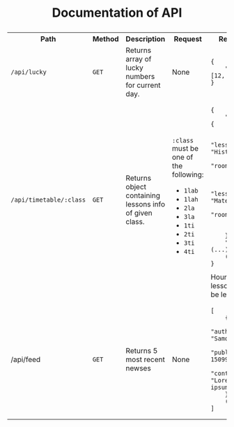 # <p align="center">Documentation of API</p>

<table>
    <tr>
        <th>Path
        <th>Method
        <th>Description
        <th>Request
        <th>Response
    </tr>
    <tr>
        <td><code>/api/lucky</code>
        <td><code>GET</code>
        <td>Returns array of lucky numbers for current day.
        <td>None
        <td><pre><code>{
    "numbers": [12, 18]    
}</code></pre>
    </tr>
    <tr>
        <td><code>/api/timetable/:class</code>
        <td><code>GET</code>
        <td>Returns object containing lessons info of given class.
        <td><code>:class</code> must be one of the following:
            <ul>
                <li><code>1lab</code>
                <li><code>1lah</code>
                <li><code>2la</code>
                <li><code>3la</code>
                <li><code>1ti</code>
                <li><code>2ti</code>
                <li><code>3ti</code>
                <li><code>4ti</code>
            </ul>
        <td><pre><code>{
    "monday": {
        2: {
            "lesson": "Historia",
            "room": "4"
        },
        3: {
            "lesson": "Matematyka",
            "room": "6"
        },
        (...)
    },
    "tuesday": (...),
    (...)    
}</code></pre>
        Hours without lessons must be left null.
    </tr>
    <tr>
        <td>/api/feed
        <td><code>GET</code>
        <td>Returns 5 most recent newses
        <td>None
        <td><pre><code>[
    {
        "author": "Samorząd",
        "publishedAt": 1509986869,
        "content": "Lorem ipsum..."
    },
    (...)
]</code></pre>
    </tr>
</table>